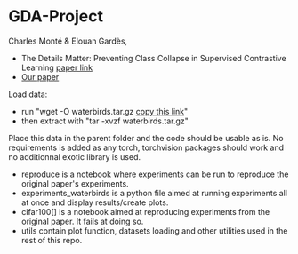 # GDA-Project
Charles Monté &amp; Elouan Gardès, 
- The Details Matter: Preventing Class Collapse in Supervised Contrastive Learning [paper link](https://mdpi-res.com/d_attachment/csmf/csmf-03-00004/article_deploy/csmf-03-00004.pdf?version=1650444797)
- [Our paper]([https://www.overleaf.com/4548983824dskwwxgsthcy#58a21c](https://github.com/El-One1/GDA-Project/blob/main/Avoiding_class_colapse_with_repel_extension_paper.pdf))

Load data:
- run "wget -O waterbirds.tar.gz [copy this link](https://nlp.stanford.edu/data/dro/waterbird_complete95_forest2water2.tar.gz)"
- then extract with "tar -xvzf waterbirds.tar.gz"

Place this data in the parent folder and the code should be usable as is. No requirements is added as any torch, torchvision packages should work and no additionnal exotic library is used.

- reproduce is a notebook where experiments can be run to reproduce the original paper's experiments.
- experiments_waterbirds is a python file aimed at running experiments all at once and display results/create plots.
- cifar100[] is a notebook aimed at reproducing experiments from the original paper. It fails at doing so.
- utils contain plot function, datasets loading and other utilities used in the rest of this repo.
